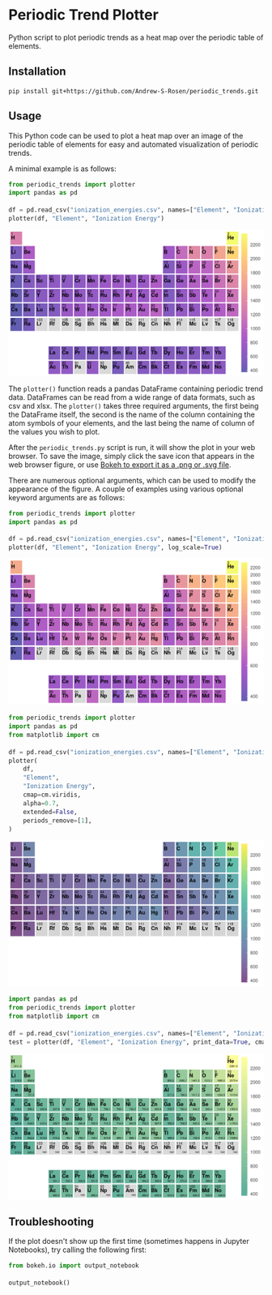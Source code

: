 # Periodic Trend Plotter

Python script to plot periodic trends as a heat map over the periodic table of elements.

## Installation

```
pip install git+https://github.com/Andrew-S-Rosen/periodic_trends.git
```

## Usage

This Python code can be used to plot a heat map over an image of the periodic table of elements for easy and automated visualization of periodic trends.

A minimal example is as follows:

```python
from periodic_trends import plotter
import pandas as pd

df = pd.read_csv("ionization_energies.csv", names=["Element", "Ionization Energy"])
plotter(df, "Element", "Ionization Energy")
```

![plot1](example_images/plot1.png)

The `plotter()` function reads a pandas DataFrame containing periodic trend data. DataFrames can be read from a wide range of data formats, such as csv and xlsx. The `plotter()` takes three required arguments, the first being the DataFrame itself, the second is the name of the column containing the atom symbols of your elements, and the last being the name of column of the values you wish to plot.

After the `periodic_trends.py` script is run, it will show the plot in your web browser. To save the image, simply click the save icon that appears in the web browser figure, or use [Bokeh to export it as a .png or .svg file](https://docs.bokeh.org/en/latest/docs/user_guide/output/export.html).

There are numerous optional arguments, which can be used to modify the appearance of the figure. A couple of examples using various optional keyword arguments are as follows:

```python
from periodic_trends import plotter
import pandas as pd

df = pd.read_csv("ionization_energies.csv", names=["Element", "Ionization Energy"])
plotter(df, "Element", "Ionization Energy", log_scale=True)
```

![plot2](example_images/plot2.png)

```python
from periodic_trends import plotter
import pandas as pd
from matplotlib import cm

df = pd.read_csv("ionization_energies.csv", names=["Element", "Ionization Energy"])
plotter(
    df,
    "Element",
    "Ionization Energy",
    cmap=cm.viridis,
    alpha=0.7,
    extended=False,
    periods_remove=[1],
)
```

![plot3](example_images/plot3.png)

```python
import pandas as pd
from periodic_trends import plotter
from matplotlib import cm

df = pd.read_csv("ionization_energies.csv", names=["Element", "Ionization Energy"])
test = plotter(df, "Element", "Ionization Energy", print_data=True, cmap=cm.summer)
```

![plot4](example_images/plot4.png)

## Troubleshooting


If the plot doesn't show up the first time (sometimes happens in Jupyter Notebooks), try calling the following first:

```python
from bokeh.io import output_notebook

output_notebook()
```
